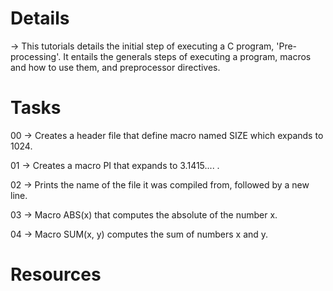 # Details

-> This tutorials details the initial step of executing a C program, 'Pre-processing'. It entails the generals steps of executing a program, macros and how to use them, and preprocessor directives.

# Tasks

00 -> Creates a header file that define macro named SIZE which expands to 1024.

01 -> Creates a macro PI that expands to 3.1415.... .

02 -> Prints the name of the file it was compiled from, followed by a new line.

03 -> Macro ABS(x) that computes the absolute of the number x.

04 -> Macro SUM(x, y) computes the sum of numbers x and y.

# Resources

